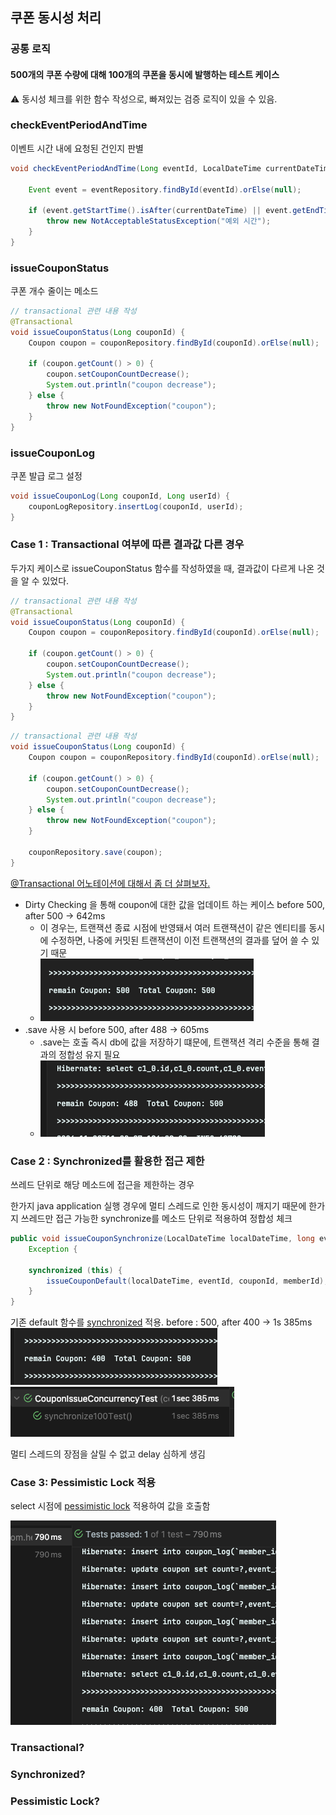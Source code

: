 ## 쿠폰 동시성 처리

### 공통 로직

#### 500개의 쿠폰 수량에 대해 100개의 쿠폰을 동시에 발행하는 테스트 케이스

⚠️ 동시성 체크를 위한 함수 작성으로, 빠져있는 검증 로직이 있을 수 있음.

### checkEventPeriodAndTime

이벤트 시간 내에 요청된 건인지 판별

```Java
void checkEventPeriodAndTime(Long eventId, LocalDateTime currentDateTime) throws Exception {

	Event event = eventRepository.findById(eventId).orElse(null);

	if (event.getStartTime().isAfter(currentDateTime) || event.getEndTime().isBefore(currentDateTime)) {
		throw new NotAcceptableStatusException("예외 시간");
	}
}
```

### issueCouponStatus

쿠폰 개수 줄이는 메소드

```Java
// transactional 관련 내용 작성
@Transactional
void issueCouponStatus(Long couponId) {
	Coupon coupon = couponRepository.findById(couponId).orElse(null);

	if (coupon.getCount() > 0) {
		coupon.setCouponCountDecrease();
		System.out.println("coupon decrease");
	} else {
		throw new NotFoundException("coupon");
	}
}
```

### issueCouponLog

쿠폰 발급 로그 설정

```Java
void issueCouponLog(Long couponId, Long userId) {
	couponLogRepository.insertLog(couponId, userId);
}
```

### Case 1 : Transactional 여부에 따른 결과값 다른 경우

두가지 케이스로 issueCouponStatus 함수를 작성하였을 때, 결과값이 다르게 나온 것을 알 수 있었다.

```Java
// transactional 관련 내용 작성
@Transactional
void issueCouponStatus(Long couponId) {
	Coupon coupon = couponRepository.findById(couponId).orElse(null);

	if (coupon.getCount() > 0) {
		coupon.setCouponCountDecrease();
		System.out.println("coupon decrease");
	} else {
		throw new NotFoundException("coupon");
	}
}
```

```Java
// transactional 관련 내용 작성
void issueCouponStatus(Long couponId) {
	Coupon coupon = couponRepository.findById(couponId).orElse(null);

	if (coupon.getCount() > 0) {
		coupon.setCouponCountDecrease();
		System.out.println("coupon decrease");
	} else {
		throw new NotFoundException("coupon");
	}

	couponRepository.save(coupon);
}
```

[@Transactional 어노테이션에 대해서 좀 더 살펴보자.](#transactional)

- Dirty Checking 을 통해 coupon에 대한 값을 업데이트 하는 케이스 before 500, after 500 -> 642ms
    - 이 경우는, 트랜잭션 종료 시점에 반영돼서 여러 트랜잭션이 같은 엔티티를 동시에 수정하면, 나중에 커밋된 트랜잭션이 이전 트랜잭션의 결과를 덮어 쓸 수 있기 때문
    - ![img.png](IMG/img_1.png)
- .save 사용 시 before 500, after 488 -> 605ms
    - .save는 호출 즉시 db에 값을 저장하기 떄문에, 트랜잭션 격리 수준을 통해 결과의 정합성 유지 필요
    - ![img.png](IMG/img.png)

### Case 2 : Synchronized를 활용한 접근 제한

쓰레드 단위로 해당 메소드에 접근을 제한하는 경우

한가지 java application 실행 경우에 멀티 스레드로 인한 동시성이 깨지기 때문에 한가지 쓰레드만 접근 가능한 synchronize를 메소드 단위로 적용하여 정합성 체크

```Java
public void issueCouponSynchronize(LocalDateTime localDateTime, long eventId, long couponId, long memberId) throws
	Exception {

	synchronized (this) {
		issueCouponDefault(localDateTime, eventId, couponId, memberId);
	}
}
```

기존 default 함수를 [synchronized](#synchronized) 적용. before : 500, after 400 -> 1s 385ms
![img.png](IMG/img_2.png)
![img.png](IMG/img_3.png)

멀티 스레드의 장점을 살릴 수 없고 delay 심하게 생김

### Case 3: Pessimistic Lock 적용

select 시점에 [pessimistic lock](#pessimistic-lock) 적용하여 값을 호출함

![img.png](IMG/img_4.png)

### Transactional?

### Synchronized?

### Pessimistic Lock?